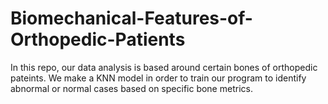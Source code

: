 # Biomechanical-Features-of-Orthopedic-Patients
In this repo, our data analysis is based around certain bones of orthopedic pateints. We make a KNN model in order to train our program to identify abnormal or normal cases based on specific bone metrics.
